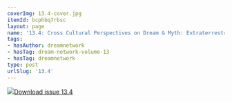 ```yaml
---
coverImg: 13.4-cover.jpg
itemId: bcphbq7rbsc
layout: page
name: '13.4: Cross Cultural Perspectives on Dream & Myth: Extraterrestrial Dreams'
tags:
- hasAuthor: dreamnetwork
- hasTag: dream-network-volume-13
- hasTag: dreamnetwork
type: post
urlSlug: '13.4'
---
```

<img class="card-img" src="../images/13.4-rect.jpg"/><a href="../files/pdfs/Volume_13/13.4-Dream-Network_Volume-13_No-4.pdf" download="">Download issue 13.4</a>